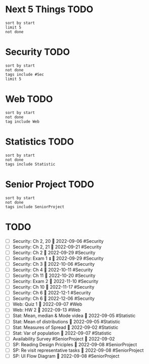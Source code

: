 # Next 5 Things TODO
```tasks
sort by start
limit 5
not done
```

# Security TODO
```tasks
sort by start
not done
tags include #Sec
limit 5
```
# Web TODO
```tasks
sort by start
not done
tag include Web
```
# Statistics TODO
```tasks
sort by start
not done
tags include Statistic
```
# Senior Project TODO
```tasks
sort by start
not done
tags include SeniorProject
```
# TODO
- [ ] Security: Ch 2, 20 📅 2022-09-06 #Security
- [ ] Security: Ch 2, 21 📅 2022-09-21 #Security
- [ ] Security: Ch 2 📅 2022-09-29 #Security 
- [ ] Security: Exam 1 ⏫ 📅 2022-09-29 #Security
- [ ] Security: Ch 3 📅 2022-10-06 #Security
- [ ] Security: Ch 4 📅 2022-10-11 #Security
- [ ] Security: Ch 11 📅 2022-10-20 #Security
- [ ] Security: Exam 2 📅 2022-11-10 #Security
- [ ] Security: Ch 10 📅 2022-11-17 #Security
- [ ] Security: Ch 6 📅 2022-12-1 #Security
- [ ] Security: Ch 6 📅 2022-12-06 #Security
- [ ] Web: Quiz 1 📅 2022-09-07 #Web
- [ ] Web: HW 2 📅 2022-09-13 #Web
- [ ] Stat: Mean, median & Mode videa 📅 2022-09-05 #Statistic
- [ ] Stat: Mean of distributions 📅 2022-09-05 #Statistic
- [ ] Stat: Measures of Spread 📅 2022-09-02 #Statistic
- [ ] Stat: Var of population 📅 2022-09-07 #Statistic
- [ ] Availability Survey #SeniorProject 📅 2022-09-02
- [ ] SP: Reading Design Priciples 📅 2022-09-08 #SeniorProject
- [ ] SP: Re visit representative tasks 📅 2022-09-08 #SeniorProject 
- [ ] SP: UI Flow Diagram 📅 2022-09-08 #SeniorProject 